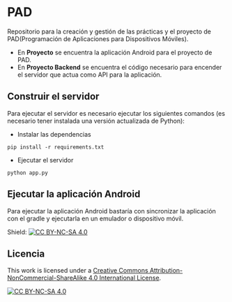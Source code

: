 # PAD
Repositorio para la creación y gestión de las prácticas y el proyecto de PAD(Programación de Aplicaciones para Dispositivos Móviles).

* En **Proyecto** se encuentra la aplicación Android para el proyecto de PAD.
* En **Proyecto Backend** se encuentra el código necesario para encender el servidor que actua como API para la aplicación.

## Construir el servidor
Para ejecutar el servidor es necesario ejecutar los siguientes comandos (es necesario tener instalada una versión actualizada de Python):
* Instalar las dependencias
```
pip install -r requirements.txt
```
* Ejecutar el servidor
```
python app.py
```
## Ejecutar la aplicación Android
Para ejecutar la aplicación Android bastaría con sincronizar la aplicación con el gradle y ejecutarla en un emulador o dispositivo móvil.

Shield: [![CC BY-NC-SA 4.0][cc-by-nc-sa-shield]][cc-by-nc-sa]


## Licencia
This work is licensed under a
[Creative Commons Attribution-NonCommercial-ShareAlike 4.0 International License][cc-by-nc-sa].

[![CC BY-NC-SA 4.0][cc-by-nc-sa-image]][cc-by-nc-sa]

[cc-by-nc-sa]: http://creativecommons.org/licenses/by-nc-sa/4.0/
[cc-by-nc-sa-image]: https://licensebuttons.net/l/by-nc-sa/4.0/88x31.png
[cc-by-nc-sa-shield]: https://img.shields.io/badge/License-CC%20BY--NC--SA%204.0-lightgrey.svg
